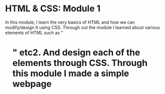 # HTML & CSS: Module 1
In this module, I learn the very basics of HTML and how we can modify/design it using CSS. Through out the module I learned about various elements of HTML such as "<ul><h1>" etc2. And design each of the elements through CSS. Through this module I made a simple webpage